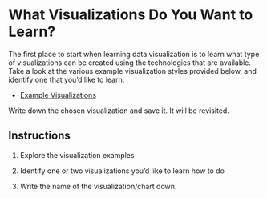 # What Visualizations Do You Want to Learn?

The first place to start when learning data visualization is to learn what type of visualizations can be created using the technologies that are available. Take a look at the various example visualization styles provided below, and identify one that you’d like to learn.

* [Example Visualizations]()

Write down the chosen visualization and save it. It will be revisited.

## Instructions

1. Explore the visualization examples

2. Identify one or two visualizations you’d like to learn how to do

3. Write the name of the visualization/chart down.
